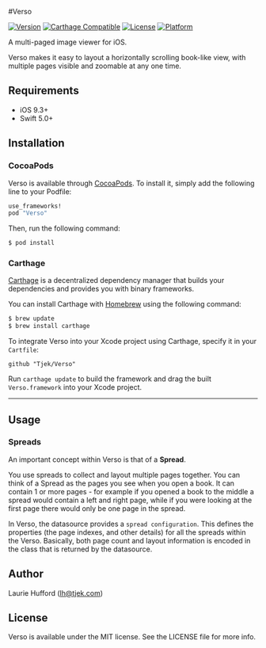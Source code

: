 #Verso

[![Version](https://img.shields.io/cocoapods/v/Verso.svg?style=flat)](http://cocoapods.org/pods/Verso)
[![Carthage Compatible](https://img.shields.io/badge/Carthage-compatible-4BC51D.svg?style=flat)](https://github.com/Carthage/Carthage)
[![License](https://img.shields.io/cocoapods/l/Verso.svg?style=flat)](http://cocoapods.org/pods/Verso)
[![Platform](https://img.shields.io/cocoapods/p/Verso.svg?style=flat)](http://cocoapods.org/pods/Verso)

A multi-paged image viewer for iOS. 

Verso makes it easy to layout a horizontally scrolling book-like view, with multiple pages visible and zoomable at any one time.

## Requirements

- iOS 9.3+
- Swift 5.0+

## Installation

### CocoaPods
Verso is available through [CocoaPods](http://cocoapods.org). To install it, simply add the following line to your Podfile:

```ruby
use_frameworks!
pod "Verso"
```

Then, run the following command:

```bash
$ pod install
```


### Carthage

[Carthage](https://github.com/Carthage/Carthage) is a decentralized dependency manager that builds your dependencies and provides you with binary frameworks.

You can install Carthage with [Homebrew](http://brew.sh/) using the following command:

```bash
$ brew update
$ brew install carthage
```

To integrate Verso into your Xcode project using Carthage, specify it in your `Cartfile`:

```ogdl
github "Tjek/Verso"
```

Run `carthage update` to build the framework and drag the built `Verso.framework` into your Xcode project.

---

## Usage


### Spreads
An important concept within Verso is that of a **Spread**. 

You use spreads to collect and layout multiple pages together. You can think of a Spread as the pages you see when you open a book. It can contain 1 or more pages - for example if you opened a book to the middle a spread would contain a left and right page, while if you were looking at the first page there would only be one page in the spread.

In Verso, the datasource provides a `spread configuration`. This defines the properties (the page indexes, and other details) for all the spreads within the Verso. Basically, both page count and layout information is encoded in the class that is returned by the datasource.




## Author

Laurie Hufford (lh@tjek.com)

## License

Verso is available under the MIT license. See the LICENSE file for more info.
